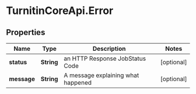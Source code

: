 # TurnitinCoreApi.Error

## Properties

Name | Type | Description | Notes
------------ | ------------- | ------------- | -------------
**status** | **String** | an HTTP Response JobStatus Code | [optional] 
**message** | **String** | A message explaining what happened | [optional] 


